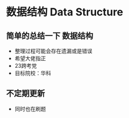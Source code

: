 # 数据结构 Data Structure

## 简单的总结一下 数据结构

- 整理过程可能会存在遗漏或是错误 
- 希望大佬指正
- 23跨考党
- 目标院校：华科

## 不定期更新

- 同时也在刷题
